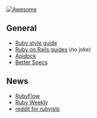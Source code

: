 [![Awesome](https://cdn.rawgit.com/sindresorhus/awesome/d7305f38d29fed78fa85652e3a63e154dd8e8829/media/badge.svg)](https://github.com/sindresorhus/awesome)

## General

- [Ruby style guide](https://github.com/bbatsov/ruby-style-guide)
- [Ruby on Rails guides](http://guides.rubyonrails.org) (no joke)
- [Apidock](http://apidock.com/)
- [Better Specs](http://betterspecs.org/)

## News 

- [RubyFlow](http://www.rubyflow.com/)
- [Ruby Weekly](http://rubyweekly.com/)
- [reddit for rubyists](https://www.reddit.com/r/ruby)
